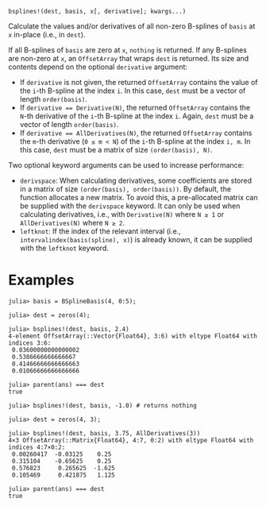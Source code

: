 ```
bsplines!(dest, basis, x[, derivative]; kwargs...)
```

Calculate the values and/or derivatives of all non-zero B-splines of `basis` at `x` in-place (i.e., in `dest`).

If all B-splines of `basis` are zero at `x`, `nothing` is returned. If any B-splines are non-zero at `x`, an `OffsetArray` that wraps `dest` is returned. Its size and contents depend on the optional `derivative` argument:

  * If `derivative` is not given, the returned `OffsetArray` contains the value of the `i`-th B-spline at the index `i`. In this case, `dest` must be a vector of length `order(basis)`.
  * If `derivative == Derivative(N)`, the returned `OffsetArray` contains the `N`-th derivative of the `i`-th B-spline at the index `i`. Again, `dest` must be a vector of length `order(basis)`.
  * If `derivative == AllDerivatives(N)`, the returned `OffsetArray` contains the `m`-th derivative (`0 ≤ m < N`) of the `i`-th B-spline at the index `i, m`. In this case, `dest` must be a matrix of size `(order(basis), N)`.

Two optional keyword arguments can be used to increase performance:

  * `derivspace`: When calculating derivatives, some coefficients are stored in a matrix of size `(order(basis), order(basis))`. By default, the function allocates a new matrix. To avoid this, a pre-allocated matrix can be supplied with the `derivspace` keyword. It can only be used when calculating derivatives, i.e., with `Derivative(N)` where `N ≥ 1` or `AllDerivatives(N)` where `N ≥ 2`.
  * `leftknot`: If the index of the relevant interval (i.e., `intervalindex(basis(spline), x)`) is already known, it can be supplied with the `leftknot` keyword.

# Examples

```jldoctest
julia> basis = BSplineBasis(4, 0:5);

julia> dest = zeros(4);

julia> bsplines!(dest, basis, 2.4)
4-element OffsetArray(::Vector{Float64}, 3:6) with eltype Float64 with indices 3:6:
 0.03600000000000002
 0.5386666666666667
 0.41466666666666663
 0.01066666666666666

julia> parent(ans) === dest
true

julia> bsplines!(dest, basis, -1.0) # returns nothing

julia> dest = zeros(4, 3);

julia> bsplines!(dest, basis, 3.75, AllDerivatives(3))
4×3 OffsetArray(::Matrix{Float64}, 4:7, 0:2) with eltype Float64 with indices 4:7×0:2:
 0.00260417  -0.03125    0.25
 0.315104    -0.65625    0.25
 0.576823     0.265625  -1.625
 0.105469     0.421875   1.125

julia> parent(ans) === dest
true
```
